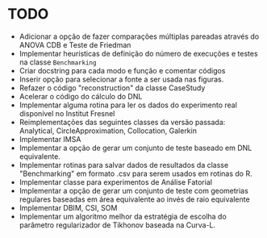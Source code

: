 # TODO

* Adicionar a opção de fazer comparações múltiplas pareadas através do ANOVA CDB e Teste de Friedman
* Implementar heurísticas de definição do número de execuções e testes na classe `Benchmarking`
* Criar docstring para cada modo e função e comentar códigos
* Inserir opção para selecionar a fonte a ser usada nas figuras.
* Refazer o código "reconstruction" da classe CaseStudy
* Acelerar o código do cálculo do DNL
* Implementar alguma rotina para ler os dados do experimento real disponível no Institut Fresnel
* Reimplementações das seguintes classes da versão passada: Analytical, CircleApproximation, Collocation, Galerkin
* Implementar IMSA
* Implementar a opção de gerar um conjunto de teste baseado em DNL equivalente.
* Implementar rotinas para salvar dados de resultados da classe "Benchmarking" em formato .csv para serem usados em rotinas do R.
* Implementar classe para experimentos de Análise Fatorial
* Implementar a opção de gerar um conjunto de teste com geometrias regulares baseadas em área equivalente ao invés de raio equivalente
* Implementar DBIM, CSI, SOM
* Implementar um algoritmo melhor da estratégia de escolha do parâmetro regularizador de Tikhonov baseada na Curva-L.